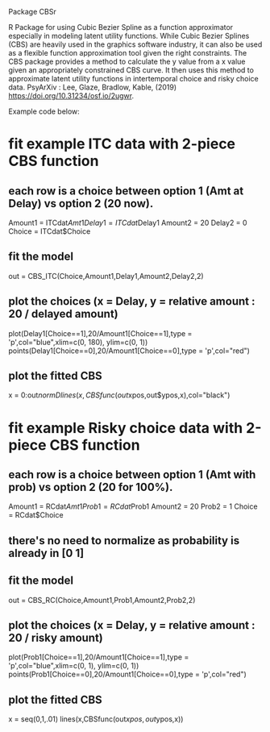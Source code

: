 Package CBSr

R Package for using Cubic Bezier Spline as a function approximator especially in modeling latent utility functions. While Cubic Bezier Splines (CBS) are heavily used in the graphics software industry, it can also be used as a flexible function approximation tool given the right constraints. The CBS package provides a method to calculate the y value from a x value given an appropriately constrained CBS curve. It then uses this method to approximate latent utility functions in intertemporal choice and risky choice data. PsyArXiv : Lee, Glaze, Bradlow, Kable, (2019) <https://doi.org/10.31234/osf.io/2ugwr>.



Example code below:

# fit example ITC data with 2-piece CBS function

## each row is a choice between option 1 (Amt at Delay) vs option 2 (20 now).
Amount1 = ITCdat$Amt1
Delay1 = ITCdat$Delay1
Amount2 = 20
Delay2 = 0
Choice = ITCdat$Choice

## fit the model
out = CBS_ITC(Choice,Amount1,Delay1,Amount2,Delay2,2)

## plot the choices (x = Delay, y = relative amount : 20 / delayed amount)
plot(Delay1[Choice==1],20/Amount1[Choice==1],type = 'p',col="blue",xlim=c(0, 180), ylim=c(0, 1))
points(Delay1[Choice==0],20/Amount1[Choice==0],type = 'p',col="red")

## plot the fitted CBS
x = 0:out$normD
lines(x,CBSfunc(out$xpos,out$ypos,x),col="black")




# fit example Risky choice data with 2-piece CBS function

## each row is a choice between option 1 (Amt with prob) vs option 2 (20 for 100%).
Amount1 = RCdat$Amt1
Prob1 = RCdat$Prob1
Amount2 = 20
Prob2 = 1
Choice = RCdat$Choice

## there's no need to normalize as probability is already in [0 1]

## fit the model
out = CBS_RC(Choice,Amount1,Prob1,Amount2,Prob2,2)

## plot the choices (x = Delay, y = relative amount : 20 / risky amount)
plot(Prob1[Choice==1],20/Amount1[Choice==1],type = 'p',col="blue",xlim=c(0, 1), ylim=c(0, 1))
points(Prob1[Choice==0],20/Amount1[Choice==0],type = 'p',col="red")

## plot the fitted CBS
x = seq(0,1,.01)
lines(x,CBSfunc(out$xpos,out$ypos,x))
